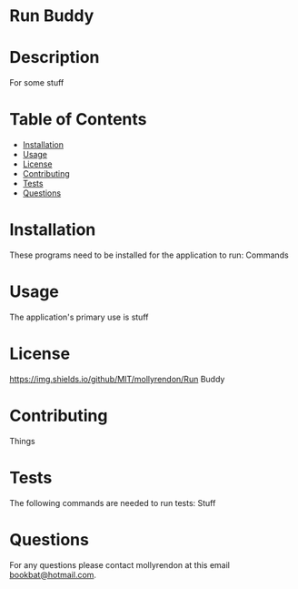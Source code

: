 
  
  # Run Buddy
  
  # Description  
  For some stuff

  # Table of Contents
  * [Installation](#installation)
  * [Usage](#usage)
  * [License](#license)
  * [Contributing](#contributing)
  * [Tests](#tests)
  * [Questions](#questions)

  # Installation
  These programs need to be installed for the application to run: 
  Commands

  # Usage
  The application's primary use is 
  stuff

  # License
  https://img.shields.io/github/MIT/mollyrendon/Run Buddy


  # Contributing  
  Things

  # Tests
  The following commands are needed to run tests: 
  Stuff

  # Questions
  For any questions please contact mollyrendon at this email bookbat@hotmail.com.

